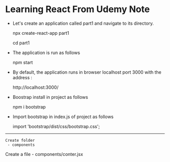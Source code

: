 Learning React From Udemy Note
===============================
 - Let's create an application called part1 and navigate to its directory.
 
    npx create-react-app part1
    
    cd part1
    
  - The application is run as follows
  
      npm start
      
  - By default, the application runs in browser localhost port 3000 with the address : 
  
      http://localhost:3000/
      
  - Boostrap install in project as follows
  
      npm i bootstrap
      
  - Import bootstrap in index.js of project as follows
  
      import 'bootstrap/dist/css/bootstrap.css';

----------------------------------------------
    Create folder    
     - components
     
   Create a file
     - components/conter.jsx



